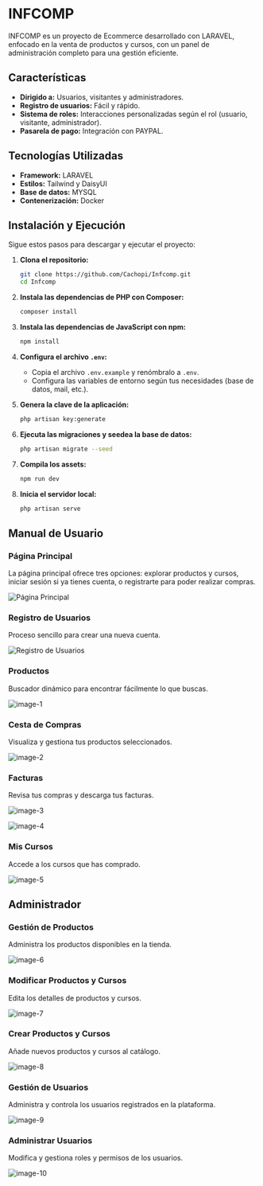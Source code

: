 # INFCOMP

INFCOMP es un proyecto de Ecommerce desarrollado con LARAVEL, enfocado en la venta de productos y cursos, con un panel de administración completo para una gestión eficiente.

## Características

- **Dirigido a:** Usuarios, visitantes y administradores.
- **Registro de usuarios:** Fácil y rápido.
- **Sistema de roles:** Interacciones personalizadas según el rol (usuario, visitante, administrador).
- **Pasarela de pago:** Integración con PAYPAL.

## Tecnologías Utilizadas

- **Framework:** LARAVEL
- **Estilos:** Tailwind y DaisyUI
- **Base de datos:** MYSQL
- **Contenerización:** Docker

## Instalación y Ejecución

Sigue estos pasos para descargar y ejecutar el proyecto:

1. **Clona el repositorio:**
    ```bash
    git clone https://github.com/Cachopi/Infcomp.git
    cd Infcomp
    ```

2. **Instala las dependencias de PHP con Composer:**
    ```bash
    composer install
    ```

3. **Instala las dependencias de JavaScript con npm:**
    ```bash
    npm install
    ```

4. **Configura el archivo `.env`:**
    - Copia el archivo `.env.example` y renómbralo a `.env`.
    - Configura las variables de entorno según tus necesidades (base de datos, mail, etc.).

5. **Genera la clave de la aplicación:**
    ```bash
    php artisan key:generate
    ```

6. **Ejecuta las migraciones y seedea la base de datos:**
    ```bash
    php artisan migrate --seed
    ```

7. **Compila los assets:**
    ```bash
    npm run dev
    ```

8. **Inicia el servidor local:**
    ```bash
    php artisan serve
    ```

## Manual de Usuario

### Página Principal
La página principal ofrece tres opciones: explorar productos y cursos, iniciar sesión si ya tienes cuenta, o registrarte para poder realizar compras.

![Página Principal](https://github.com/Cachopi/Infcomp/assets/135831739/cc0b16b1-627a-4d4b-88e1-556a884c5506)

### Registro de Usuarios
Proceso sencillo para crear una nueva cuenta.

![Registro de Usuarios](![image](https://github.com/Cachopi/Infcomp/assets/135831739/4a4f8524-6c3e-455b-b278-12a392fd8492)
)

### Productos
Buscador dinámico para encontrar fácilmente lo que buscas.

![image-1](https://github.com/Cachopi/Infcomp/assets/135831739/eeb281ef-2356-4287-ae80-2352d65f365c)


### Cesta de Compras
Visualiza y gestiona tus productos seleccionados.

![image-2](https://github.com/Cachopi/Infcomp/assets/135831739/0e33c359-050b-4f0d-9b60-b2ab4e11e5b7)


### Facturas
Revisa tus compras y descarga tus facturas.

![image-3](https://github.com/Cachopi/Infcomp/assets/135831739/46548e92-0914-4f5f-9d96-fa2b36480e64)

![image-4](https://github.com/Cachopi/Infcomp/assets/135831739/ceff9027-c359-40b4-8a05-d7536051e2a3)


### Mis Cursos
Accede a los cursos que has comprado.

![image-5](https://github.com/Cachopi/Infcomp/assets/135831739/88ac6696-6474-445f-a236-e959c596eadf)


## Administrador

### Gestión de Productos
Administra los productos disponibles en la tienda.

![image-6](https://github.com/Cachopi/Infcomp/assets/135831739/ab7aca77-8450-440e-aa4f-5cfed42e24d6)


### Modificar Productos y Cursos
Edita los detalles de productos y cursos.

![image-7](https://github.com/Cachopi/Infcomp/assets/135831739/9458fbd6-28b0-452b-b1a6-9ba1d67f6578)


### Crear Productos y Cursos
Añade nuevos productos y cursos al catálogo.

![image-8](https://github.com/Cachopi/Infcomp/assets/135831739/50bb6a7e-9fe0-4b44-8aac-bfd5f8feea13)


### Gestión de Usuarios
Administra y controla los usuarios registrados en la plataforma.

![image-9](https://github.com/Cachopi/Infcomp/assets/135831739/cf2498d3-e49d-4d38-882c-da0058e55532)


### Administrar Usuarios
Modifica y gestiona roles y permisos de los usuarios.

![image-10](https://github.com/Cachopi/Infcomp/assets/135831739/0ac6c0d4-16f4-4184-9b8b-10606bc98ae5)


